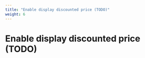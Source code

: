 ```yaml
---
title: "Enable display discounted price (TODO)"
weight: 6
---
```


# Enable display discounted price (TODO)
